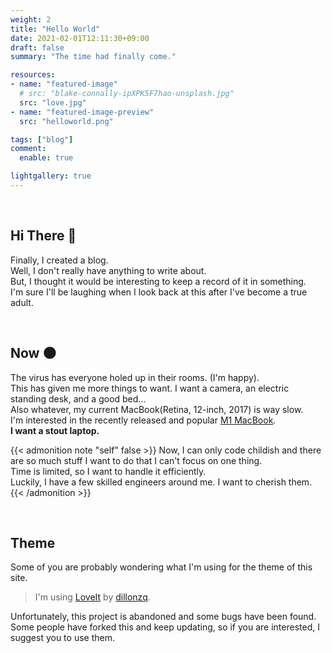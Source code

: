 ```yaml
---
weight: 2
title: "Hello World"
date: 2021-02-01T12:11:30+09:00
draft: false
summary: "The time had finally come."

resources:
- name: "featured-image"
  # src: "blake-connally-ipXPK5F7hao-unsplash.jpg"
  src: "love.jpg"
- name: "featured-image-preview"
  src: "helloworld.png"

tags: ["blog"]
comment:
  enable: true

lightgallery: true
---
```


<br>  

## Hi There :wave:

Finally, I created a blog.  
Well, I don't really have anything to write about.  
But, I thought it would be interesting to keep a record of it in something.  
I'm sure I'll be laughing when I look back at this after I've become a true adult.  

<br>  

## Now :new_moon:

The virus has everyone holed up in their rooms. (I'm happy).  
This has given me more things to want.
I want a camera, an electric standing desk, and a good bed...  
Also whatever, my current MacBook(Retina, 12-inch, 2017) is way slow.  
I'm interested in the recently released and popular [M1 MacBook](https://www.apple.com/mac/m1/).  
**I want a stout laptop.**

{{< admonition note "self" false >}}
Now, I can only code childish and there are so much stuff I want to do that I can't focus on one thing.   
Time is limited, so I want to handle it efficiently.  
Luckily, I have a few skilled engineers around me. I want to cherish them.
{{< /admonition >}}


<br>  


## Theme

Some of you are probably wondering what I'm using for the theme of this site.
>I'm using [LoveIt](https://github.com/dillonzq/LoveIt) by [dillonzq](https://github.com/dillonzq).  

Unfortunately, this project is abandoned and some bugs have been found.  
Some people have forked this and keep updating, so if you are interested, I suggest you to use them.
